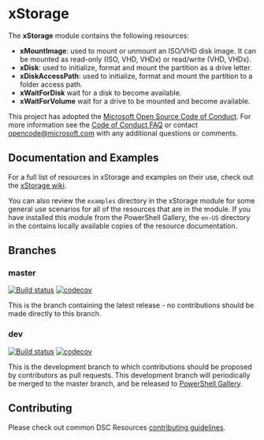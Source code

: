 # xStorage

The **xStorage** module contains the following resources:

- **xMountImage**: used to mount or unmount an ISO/VHD disk image. It can be
    mounted as read-only (ISO, VHD, VHDx) or read/write (VHD, VHDx).
- **xDisk**: used to initialize, format and mount the partition as a drive letter.
- **xDiskAccessPath**: used to initialize, format and mount the partition to a
    folder access path.
- **xWaitForDisk** wait for a disk to become available.
- **xWaitForVolume** wait for a drive to be mounted and become available.

This project has adopted the [Microsoft Open Source Code of Conduct](https://opensource.microsoft.com/codeofconduct/).
For more information see the [Code of Conduct FAQ](https://opensource.microsoft.com/codeofconduct/faq/)
or contact [opencode@microsoft.com](mailto:opencode@microsoft.com) with any
additional questions or comments.

## Documentation and Examples

For a full list of resources in xStorage and examples on their use, check out
the [xStorage wiki](https://github.com/PowerShell/xStorage/wiki).

You can also review the `examples` directory in the xStorage module for some
general use scenarios for all of the resources that are in the module. If
you have installed this module from the PowerShell Gallery, the `en-US`
directory in the contains locally available copies of the resource documentation.

## Branches

### master

[![Build status](https://ci.appveyor.com/api/projects/status/1j95juvceu39ekm7/branch/master?svg=true)](https://ci.appveyor.com/project/PowerShell/xstorage/branch/master)
[![codecov](https://codecov.io/gh/PowerShell/xStorage/branch/master/graph/badge.svg)](https://codecov.io/gh/PowerShell/xStorage/branch/master)

This is the branch containing the latest release - no contributions should be made
directly to this branch.

### dev

[![Build status](https://ci.appveyor.com/api/projects/status/1j95juvceu39ekm7/branch/dev?svg=true)](https://ci.appveyor.com/project/PowerShell/xstorage/branch/dev)
[![codecov](https://codecov.io/gh/PowerShell/xStorage/branch/dev/graph/badge.svg)](https://codecov.io/gh/PowerShell/xStorage/branch/dev)

This is the development branch to which contributions should be proposed by contributors
as pull requests. This development branch will periodically be merged to the master
branch, and be released to [PowerShell Gallery](https://www.powershellgallery.com/).

## Contributing

Please check out common DSC Resources [contributing guidelines](https://github.com/PowerShell/DscResource.Kit/blob/master/CONTRIBUTING.md).
